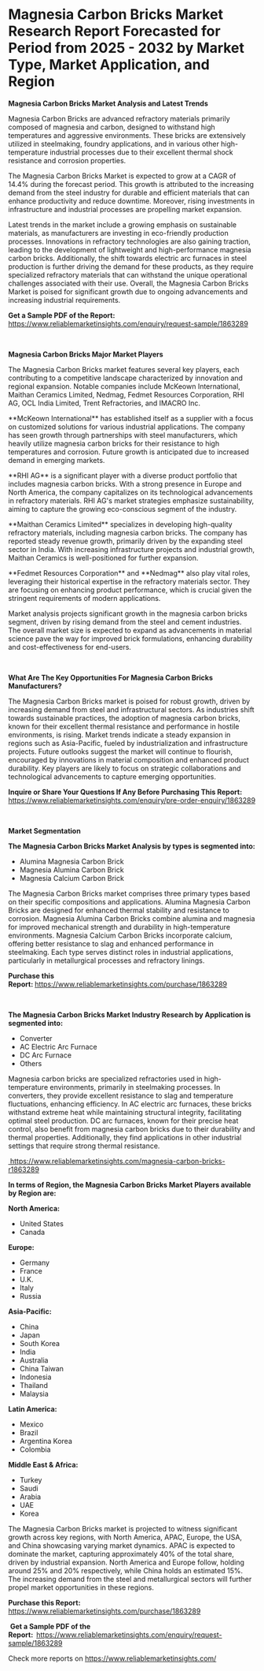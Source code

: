 <p><h1>Magnesia Carbon Bricks Market Research Report Forecasted for Period from 2025 -  2032 by Market Type, Market Application, and Region</h1></p><p><strong>Magnesia Carbon Bricks Market Analysis and Latest Trends</strong></p>
<p><p>Magnesia Carbon Bricks are advanced refractory materials primarily composed of magnesia and carbon, designed to withstand high temperatures and aggressive environments. These bricks are extensively utilized in steelmaking, foundry applications, and in various other high-temperature industrial processes due to their excellent thermal shock resistance and corrosion properties.</p><p>The Magnesia Carbon Bricks Market is expected to grow at a CAGR of 14.4% during the forecast period. This growth is attributed to the increasing demand from the steel industry for durable and efficient materials that can enhance productivity and reduce downtime. Moreover, rising investments in infrastructure and industrial processes are propelling market expansion. </p><p>Latest trends in the market include a growing emphasis on sustainable materials, as manufacturers are investing in eco-friendly production processes. Innovations in refractory technologies are also gaining traction, leading to the development of lightweight and high-performance magnesia carbon bricks. Additionally, the shift towards electric arc furnaces in steel production is further driving the demand for these products, as they require specialized refractory materials that can withstand the unique operational challenges associated with their use. Overall, the Magnesia Carbon Bricks Market is poised for significant growth due to ongoing advancements and increasing industrial requirements.</p></p>
<p><strong>Get a Sample PDF of the Report:&nbsp;</strong> <a href="https://www.reliablemarketinsights.com/enquiry/request-sample/1863289?utm_campaign=3257&utm_medium=2&utm_source=Github&utm_content=ia&utm_term=01042025&utm_id=magnesia-carbon-bricks">https://www.reliablemarketinsights.com/enquiry/request-sample/1863289</a></p>
<p>&nbsp;</p>
<p><strong>Magnesia Carbon Bricks Major Market Players</strong></p>
<p><p>The Magnesia Carbon Bricks market features several key players, each contributing to a competitive landscape characterized by innovation and regional expansion. Notable companies include McKeown International, Maithan Ceramics Limited, Nedmag, Fedmet Resources Corporation, RHI AG, OCL India Limited, Trent Refractories, and IMACRO Inc.</p><p>**McKeown International** has established itself as a supplier with a focus on customized solutions for various industrial applications. The company has seen growth through partnerships with steel manufacturers, which heavily utilize magnesia carbon bricks for their resistance to high temperatures and corrosion. Future growth is anticipated due to increased demand in emerging markets.</p><p>**RHI AG** is a significant player with a diverse product portfolio that includes magnesia carbon bricks. With a strong presence in Europe and North America, the company capitalizes on its technological advancements in refractory materials. RHI AG's market strategies emphasize sustainability, aiming to capture the growing eco-conscious segment of the industry.</p><p>**Maithan Ceramics Limited** specializes in developing high-quality refractory materials, including magnesia carbon bricks. The company has reported steady revenue growth, primarily driven by the expanding steel sector in India. With increasing infrastructure projects and industrial growth, Maithan Ceramics is well-positioned for further expansion.</p><p>**Fedmet Resources Corporation** and **Nedmag** also play vital roles, leveraging their historical expertise in the refractory materials sector. They are focusing on enhancing product performance, which is crucial given the stringent requirements of modern applications.</p><p>Market analysis projects significant growth in the magnesia carbon bricks segment, driven by rising demand from the steel and cement industries. The overall market size is expected to expand as advancements in material science pave the way for improved brick formulations, enhancing durability and cost-effectiveness for end-users.</p></p>
<p>&nbsp;</p>
<p><strong>What Are The Key Opportunities For Magnesia Carbon Bricks Manufacturers?</strong></p>
<p><p>The Magnesia Carbon Bricks market is poised for robust growth, driven by increasing demand from steel and infrastructural sectors. As industries shift towards sustainable practices, the adoption of magnesia carbon bricks, known for their excellent thermal resistance and performance in hostile environments, is rising. Market trends indicate a steady expansion in regions such as Asia-Pacific, fueled by industrialization and infrastructure projects. Future outlooks suggest the market will continue to flourish, encouraged by innovations in material composition and enhanced product durability. Key players are likely to focus on strategic collaborations and technological advancements to capture emerging opportunities.</p></p>
<p><strong>Inquire or Share Your Questions If Any Before Purchasing This Report:</strong> <a href="https://www.reliablemarketinsights.com/enquiry/pre-order-enquiry/1863289?utm_campaign=3257&utm_medium=2&utm_source=Github&utm_content=ia&utm_term=01042025&utm_id=magnesia-carbon-bricks">https://www.reliablemarketinsights.com/enquiry/pre-order-enquiry/1863289</a></p>
<p>&nbsp;</p>
<p><strong>Market Segmentation</strong></p>
<p><strong>The Magnesia Carbon Bricks Market Analysis by types is segmented into:</strong></p>
<p><ul><li>Alumina Magnesia Carbon Brick</li><li>Magnesia Alumina Carbon Brick</li><li>Magnesia Calcium Carbon Brick</li></ul></p>
<p><p>The Magnesia Carbon Bricks market comprises three primary types based on their specific compositions and applications. Alumina Magnesia Carbon Bricks are designed for enhanced thermal stability and resistance to corrosion. Magnesia Alumina Carbon Bricks combine alumina and magnesia for improved mechanical strength and durability in high-temperature environments. Magnesia Calcium Carbon Bricks incorporate calcium, offering better resistance to slag and enhanced performance in steelmaking. Each type serves distinct roles in industrial applications, particularly in metallurgical processes and refractory linings.</p></p>
<p><strong>Purchase this Report:&nbsp;</strong><a href="https://www.reliablemarketinsights.com/purchase/1863289?utm_campaign=3257&utm_medium=2&utm_source=Github&utm_content=ia&utm_term=01042025&utm_id=magnesia-carbon-bricks">https://www.reliablemarketinsights.com/purchase/1863289</a></p>
<p>&nbsp;</p>
<p><strong>The Magnesia Carbon Bricks Market Industry Research by Application is segmented into:</strong></p>
<p><ul><li>Converter</li><li>AC Electric Arc Furnace</li><li>DC Arc Furnace</li><li>Others</li></ul></p>
<p><p>Magnesia carbon bricks are specialized refractories used in high-temperature environments, primarily in steelmaking processes. In converters, they provide excellent resistance to slag and temperature fluctuations, enhancing efficiency. In AC electric arc furnaces, these bricks withstand extreme heat while maintaining structural integrity, facilitating optimal steel production. DC arc furnaces, known for their precise heat control, also benefit from magnesia carbon bricks due to their durability and thermal properties. Additionally, they find applications in other industrial settings that require strong thermal resistance.</p></p>
<p><a href="https://www.reliablemarketinsights.com/magnesia-carbon-bricks-r1863289?utm_campaign=3257&utm_medium=2&utm_source=Github&utm_content=ia&utm_term=01042025&utm_id=magnesia-carbon-bricks">&nbsp;https://www.reliablemarketinsights.com/magnesia-carbon-bricks-r1863289</a></p>
<p><strong>In terms of Region, the Magnesia Carbon Bricks Market Players available by Region are:</strong></p>
<p>
    <p> <strong> North America: </strong>
        <ul>
            <li>United States</li>
            <li>Canada</li>
        </ul>
        </p> 
    <p> <strong> Europe: </strong>
        <ul>
            <li>Germany</li>
            <li>France</li>
            <li>U.K.</li>
            <li>Italy</li>
            <li>Russia</li>
        </ul>
        </p> 
    <p> <strong> Asia-Pacific: </strong>
        <ul>
            <li>China</li>
            <li>Japan</li>
            <li>South Korea</li>
            <li>India</li>
            <li>Australia</li>
            <li>China Taiwan</li>
            <li>Indonesia</li>
            <li>Thailand</li>
            <li>Malaysia</li>
        </ul>
        </p> 
    <p> <strong> Latin America: </strong>
        <ul>
            <li>Mexico</li>
            <li>Brazil</li>
            <li>Argentina Korea</li>
            <li>Colombia</li>
        </ul>
        </p> 
    <p> <strong> Middle East & Africa: </strong>
        <ul>
            <li>Turkey</li>
            <li>Saudi</li>
            <li>Arabia</li>
            <li>UAE</li>
            <li>Korea</li>
        </ul>
    </p>
    </p>
<p><p>The Magnesia Carbon Bricks market is projected to witness significant growth across key regions, with North America, APAC, Europe, the USA, and China showcasing varying market dynamics. APAC is expected to dominate the market, capturing approximately 40% of the total share, driven by industrial expansion. North America and Europe follow, holding around 25% and 20% respectively, while China holds an estimated 15%. The increasing demand from the steel and metallurgical sectors will further propel market opportunities in these regions.</p></p>
<p><strong>Purchase this Report: </strong><a href="https://www.reliablemarketinsights.com/purchase/1863289?utm_campaign=3257&utm_medium=2&utm_source=Github&utm_content=ia&utm_term=01042025&utm_id=magnesia-carbon-bricks">https://www.reliablemarketinsights.com/purchase/1863289</a></p>
<p>&nbsp;<strong>Get a Sample PDF of the Report:&nbsp;&nbsp;</strong><a href="https://www.reliablemarketinsights.com/enquiry/request-sample/1863289?utm_campaign=3257&utm_medium=2&utm_source=Github&utm_content=ia&utm_term=01042025&utm_id=magnesia-carbon-bricks">https://www.reliablemarketinsights.com/enquiry/request-sample/1863289</a></p>
<p><strong></strong></p>
<p>Check more reports on <a href="https://www.reliablemarketinsights.com/?utm_campaign=3257&utm_medium=2&utm_source=Github&utm_content=ia&utm_term=01042025&utm_id=magnesia-carbon-bricks">https://www.reliablemarketinsights.com/</a></p>